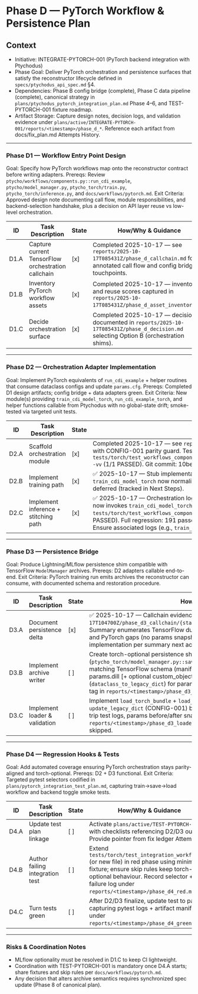 # Phase D — PyTorch Workflow & Persistence Plan

## Context
- Initiative: INTEGRATE-PYTORCH-001 (PyTorch backend integration with Ptychodus)
- Phase Goal: Deliver PyTorch orchestration and persistence surfaces that satisfy the reconstructor lifecycle defined in `specs/ptychodus_api_spec.md` §4.
- Dependencies: Phase B config bridge (complete), Phase C data pipeline (complete), canonical strategy in `plans/ptychodus_pytorch_integration_plan.md` Phase 4–6, and TEST-PYTORCH-001 fixture roadmap.
- Artifact Storage: Capture design notes, decision logs, and validation evidence under `plans/active/INTEGRATE-PYTORCH-001/reports/<timestamp>/phase_d_*`. Reference each artifact from docs/fix_plan.md Attempts History.

---

### Phase D1 — Workflow Entry Point Design
Goal: Specify how PyTorch workflows map onto the reconstructor contract before writing adapters.
Prereqs: Review `ptycho/workflows/components.py::run_cdi_example`, `ptycho/model_manager.py`, `ptycho_torch/train.py`, `ptycho_torch/inference.py`, and `docs/workflows/pytorch.md`.
Exit Criteria: Approved design note documenting call flow, module responsibilities, and backend-selection handshake, plus a decision on API layer reuse vs low-level orchestration.

| ID | Task Description | State | How/Why & Guidance |
| --- | --- | --- | --- |
| D1.A | Capture current TensorFlow orchestration callchain | [x] | Completed 2025-10-17 — see `reports/2025-10-17T085431Z/phase_d_callchain.md` for annotated call flow and config bridge touchpoints. |
| D1.B | Inventory PyTorch workflow assets | [x] | Completed 2025-10-17 — inventory and reuse scores captured in `reports/2025-10-17T085431Z/phase_d_asset_inventory.md`. |
| D1.C | Decide orchestration surface | [x] | Completed 2025-10-17 — decision documented in `reports/2025-10-17T085431Z/phase_d_decision.md` selecting Option B (orchestration shims). |

---

### Phase D2 — Orchestration Adapter Implementation
Goal: Implement PyTorch equivalents of `run_cdi_example` + helper routines that consume dataclass configs and update `params.cfg`.
Prereqs: Completed D1 design artifacts; config bridge + data adapters green.
Exit Criteria: New module(s) providing `train_cdi_model_torch`, `run_cdi_example_torch`, and helper functions callable from Ptychodus with no global-state drift; smoke-tested via targeted unit tests.

| ID | Task Description | State | How/Why & Guidance |
| --- | --- | --- | --- |
| D2.A | Scaffold orchestration module | [x] | Completed 2025-10-17 — see `reports/2025-10-17T091450Z/phase_d2_scaffold.md` for torch-optional scaffold implementation with CONFIG-001 parity guard. Test selector: `pytest tests/torch/test_workflows_components.py::TestWorkflowsComponentsScaffold::test_run_cdi_example_calls_update_legacy_dict -vv` (1/1 PASSED). Git commit: 10be6913. |
| D2.B | Implement training path | [x] | ✅ 2025-10-17 — Stub implementation landed (`reports/2025-10-17T094500Z/phase_d2_training.md`). `_ensure_container` + `train_cdi_model_torch` now normalize inputs and delegate to Lightning stub per TDD plan; full Trainer integration + probe handling deferred (tracked in Next Steps). |
| D2.C | Implement inference + stitching path | [x] | ✅ 2025-10-17 — Orchestration logic implemented (`reports/2025-10-17T101500Z/phase_d2c_green.md`). `run_cdi_example_torch` now invokes `train_cdi_model_torch` + conditional `_reassemble_cdi_image_torch` stub per TF baseline parity. Test selector: `pytest tests/torch/test_workflows_components.py::TestWorkflowsComponentsRun::test_run_cdi_example_invokes_training -vv` (1/1 PASSED). Full regression: 191 passed, 0 failed. `_reassemble_cdi_image_torch` stub deferred to Phase D3 (full inference impl). Ensure associated logs (e.g., `train_debug.log`) reside under the same report directory per artifact storage rules. |

---

### Phase D3 — Persistence Bridge
Goal: Produce Lightning/MLflow persistence shim compatible with TensorFlow `ModelManager` archives.
Prereqs: D2 adapters callable end-to-end.
Exit Criteria: PyTorch training run emits archives the reconstructor can consume, with documented schema and restoration procedure.

| ID | Task Description | State | How/Why & Guidance |
| --- | --- | --- | --- |
| D3.A | Document persistence delta | [x] | ✅ 2025-10-17 — Callchain evidence captured under `reports/2025-10-17T104700Z/phase_d3_callchain/{static.md,summary.md,tap_points.md,trace_env.json}`. Summary enumerates TensorFlow dual-model archive schema, CONFIG-001 gates, and PyTorch gaps (no params snapshot, MLflow coupling). Ready for D3.B implementation per summary next actions. |
| D3.B | Implement archive writer | [ ] | Create torch-optional persistence shim (`ptycho_torch/model_manager.py::save_torch_bundle`). Produce dual-model archive matching TensorFlow schema (manifest.dill + per-model dirs with model.pth + params.dill [+ optional custom_objects.dill]). Use Phase B config bridge (`dataclass_to_legacy_dict`) for params snapshot and log sample archive tree + version tag in `reports/<timestamp>/phase_d3_writer.md`. |
| D3.C | Implement loader & validation | [ ] | Implement `load_torch_bundle` + `load_inference_bundle_torch` that restore params via `update_legacy_dict` (CONFIG-001) before rebuilding Lightning module. Capture round-trip test logs, params before/after snapshot, and stitch tap points in `reports/<timestamp>/phase_d3_loader.md`. Include failing test when params restore skipped. |

---

### Phase D4 — Regression Hooks & Tests
Goal: Add automated coverage ensuring PyTorch orchestration stays parity-aligned and torch-optional.
Prereqs: D2 + D3 functional.
Exit Criteria: Targeted pytest selectors codified in `plans/pytorch_integration_test_plan.md`, capturing train→save→load workflow and backend toggle smoke tests.

| ID | Task Description | State | How/Why & Guidance |
| --- | --- | --- | --- |
| D4.A | Update test plan linkage | [ ] | Activate `plans/active/TEST-PYTORCH-001` with checklists referencing D2/D3 outputs. Provide pointer from fix ledger Attempt log. |
| D4.B | Author failing integration test | [ ] | Extend `tests/torch/test_integration_workflow.py` (or new file) in red phase using minimal fixture; ensure skip rules keep torch-optional behaviour. Record selector + failure log under `reports/<timestamp>/phase_d4_red.md`. |
| D4.C | Turn tests green | [ ] | After D2/D3 finalize, update test to pass, capturing pytest logs + artifact manifests under `reports/<timestamp>/phase_d4_green.md`. |

---

### Risks & Coordination Notes
- MLflow optionality must be resolved in D1.C to keep CI lightweight.
- Coordination with TEST-PYTORCH-001 is mandatory once D4.A starts; share fixtures and skip rules per `docs/workflows/pytorch.md`.
- Any decision that alters archive semantics requires synchronized spec update (Phase 8 of canonical plan).
